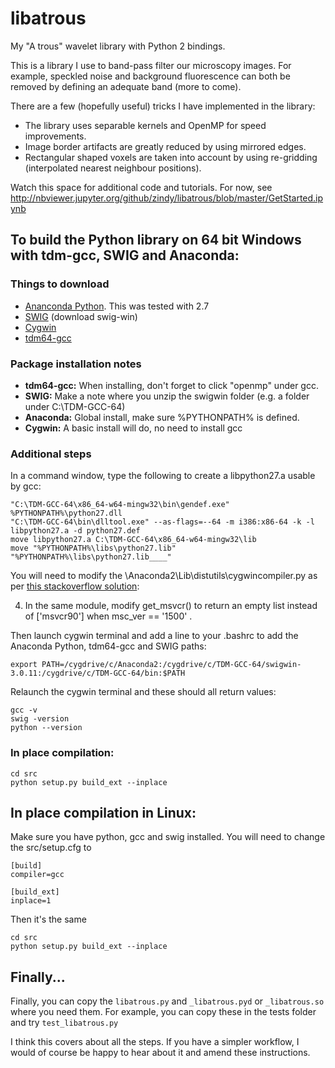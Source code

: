 # libatrous
My "A trous" wavelet library with Python 2 bindings.

This is a library I use to band-pass filter our microscopy images. For example, speckled noise and background fluorescence can both be removed by defining an adequate band (more to come).

There are a few (hopefully useful) tricks I have implemented in the library:

* The library uses separable kernels and OpenMP for speed improvements.
* Image border artifacts are greatly reduced by using mirrored edges.
* Rectangular shaped voxels are taken into account by using re-gridding (interpolated nearest neighbour positions).

Watch this space for additional code and tutorials.
For now, see http://nbviewer.jupyter.org/github/zindy/libatrous/blob/master/GetStarted.ipynb

## To build the Python library on 64 bit Windows with tdm-gcc, SWIG and Anaconda:
### Things to download
* [Ananconda Python](https://www.continuum.io/downloads). This was tested with 2.7
* [SWIG](http://www.swig.org/index.php) (download swig-win)
* [Cygwin](https://www.cygwin.com/)
* [tdm64-gcc](http://tdm-gcc.tdragon.net/download)

### Package installation notes
* **tdm64-gcc:** When installing, don't forget to click "openmp" under gcc.
* **SWIG:** Make a note where you unzip the swigwin folder (e.g. a folder under C:\TDM-GCC-64)
* **Anaconda:** Global install, make sure %PYTHONPATH% is defined.
* **Cygwin:** A basic install will do, no need to install gcc

### Additional steps

In a command window, type the following to create a libpython27.a usable by gcc:
```
"C:\TDM-GCC-64\x86_64-w64-mingw32\bin\gendef.exe" %PYTHONPATH%\python27.dll
"C:\TDM-GCC-64\bin\dlltool.exe" --as-flags=--64 -m i386:x86-64 -k -l libpython27.a -d python27.def
move libpython27.a C:\TDM-GCC-64\x86_64-w64-mingw32\lib
move "%PYTHONPATH%\libs\python27.lib" "%PYTHONPATH%\libs\python27.lib____"
```
You will need to modify the \Anaconda2\Lib\distutils\cygwincompiler.py as per [this stackoverflow solution](https://stackoverflow.com/questions/6034390/compiling-with-cython-and-mingw-produces-gcc-error-unrecognized-command-line-o):

  4) In the same module, modify get_msvcr() to return an empty list instead of ['msvcr90'] when msc_ver == '1500' .

Then launch cygwin terminal and add a line to your .bashrc to add the Anaconda Python, tdm64-gcc and SWIG paths:

`export PATH=/cygdrive/c/Anaconda2:/cygdrive/c/TDM-GCC-64/swigwin-3.0.11:/cygdrive/c/TDM-GCC-64/bin:$PATH`

Relaunch the cygwin terminal and these should all return values:

```
gcc -v
swig -version
python --version
```

### In place compilation:
```
cd src
python setup.py build_ext --inplace
```

## In place compilation in Linux:

Make sure you have python, gcc and swig installed. You will need to change the src/setup.cfg to
```
[build]
compiler=gcc

[build_ext]
inplace=1
```

Then it's the same
```
cd src
python setup.py build_ext --inplace
```

## Finally...
Finally, you can copy the ```libatrous.py``` and ```_libatrous.pyd``` or ```_libatrous.so``` where you need them.
For example, you can copy these in the tests folder and try ```test_libatrous.py```

I think this covers about all the steps. If you have a simpler workflow, I would of course be happy to hear about it and amend these instructions.
